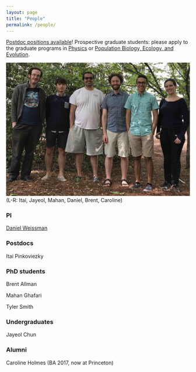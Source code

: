 ```yaml
---
layout: page
title: "People"
permalink: /people/
---
```


[Postdoc positions available](http://life.mcmaster.ca/~brian/evoldir/PostDocs/EmoryU.TheoreticalEvolutionaryGenetics)! 
Prospective graduate students: please apply to the graduate programs in [Physics](http://www.physics.emory.edu/home/academic/graduate/index.html)
or [Population Biology, Ecology, and Evolution](http://www.biomed.emory.edu/PROGRAM_SITES/PBEE/index.html).

![Group](/images/group2017.jpg)
(L-R: Itai, Jayeol, Mahan, Daniel, Brent, Caroline)

### PI

[Daniel Weissman](/people/dbw.html)

### Postdocs

Itai Pinkoviezky

### PhD students

Brent Allman

Mahan Ghafari

Tyler Smith

### Undergraduates

Jayeol Chun

### Alumni

Caroline Holmes (BA 2017, now at Princeton)
